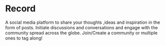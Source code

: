 # Record
A social media platform to share your thoughts ,ideas and inspiration in the form of posts. Initiate discussions and conversations and engage with the community spread across the globe. Join/Create a community or multiple ones to tag along!
